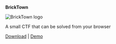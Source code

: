 **BrickTown**   
   
![BrickTown logo](https://sechow.com/bricktown/favicon.png)   
   
A small CTF that can be solved from your browser   
   
[Download](https://github.com/Abhi-M/bricktown/archive/master.zip) | [Demo](http://windowsten10.com/bricktown/)
